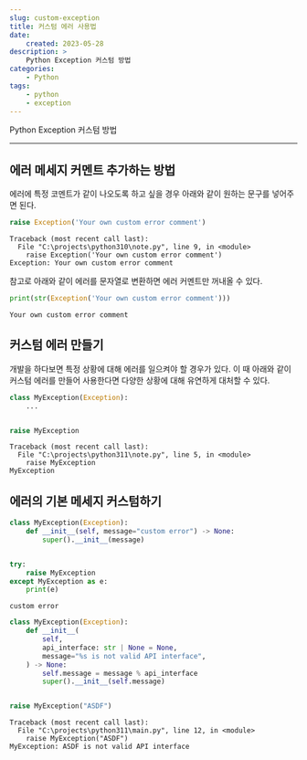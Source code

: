 ```yaml
---
slug: custom-exception
title: 커스텀 에러 사용법
date:
    created: 2023-05-28
description: >
    Python Exception 커스텀 방법
categories:
    - Python
tags:
    - python
    - exception
---
```


Python Exception 커스텀 방법  

<!-- more -->

---

## 에러 메세지 커멘트 추가하는 방법

에러에 특정 코멘트가 같이 나오도록 하고 싶을 경우 아래와 같이 원하는 문구를 넣어주면 된다.  

```python
raise Exception('Your own custom error comment')
```
```
Traceback (most recent call last):
  File "C:\projects\python310\note.py", line 9, in <module>
    raise Exception('Your own custom error comment')
Exception: Your own custom error comment
```

참고로 아래와 같이 에러를 문자열로 변환하면 에러 커멘트만 꺼내올 수 있다.  

```python
print(str(Exception('Your own custom error comment')))
```
```
Your own custom error comment
```

## 커스텀 에러 만들기

개발을 하다보면 특정 상황에 대해 에러를 일으켜야 할 경우가 있다. 이 때 아래와 같이 커스텀 에러를 만들어 사용한다면 다양한 상황에 대해 유연하게 대처할 수 있다.  

```python
class MyException(Exception):
    ...


raise MyException
```
```
Traceback (most recent call last):
  File "C:\projects\python311\note.py", line 5, in <module>
    raise MyException
MyException
```

## 에러의 기본 메세지 커스텀하기

```python
class MyException(Exception):
    def __init__(self, message="custom error") -> None:
        super().__init__(message)


try:
    raise MyException
except MyException as e:
    print(e)
```
```
custom error
```


```python
class MyException(Exception):
    def __init__(
        self,
        api_interface: str | None = None,
        message="%s is not valid API interface",
    ) -> None:
        self.message = message % api_interface
        super().__init__(self.message)


raise MyException("ASDF")
```
```
Traceback (most recent call last):
  File "C:\projects\python311\main.py", line 12, in <module>
    raise MyException("ASDF")
MyException: ASDF is not valid API interface
```
